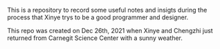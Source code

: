 This is a repository to record some useful notes and insigts during the process that Xinye trys to be a good programmer and designer.

This repo was created on Dec 26th, 2021 when Xinye and Chengzhi just returned from Carnegit Science Center with a sunny weather.
